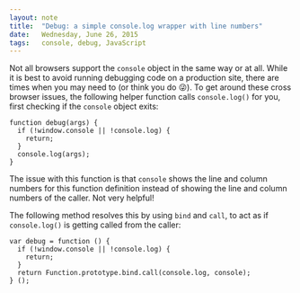 ```yaml
---
layout: note
title:  "Debug: a simple console.log wrapper with line numbers"
date:   Wednesday, June 26, 2015
tags:   console, debug, JavaScript
---
```


Not all browsers support the `console` object in the same way or at all. While it is best to avoid running debugging code on a production site, there are times when you may need to (or think you do 😜). To get around these cross browser issues, the following helper function calls `console.log()` for you, first checking if the `console` object exits:

    function debug(args) {
      if (!window.console || !console.log) {
        return;
      }
      console.log(args);
    }

The issue with this function is that `console` shows the line and column numbers for this function definition instead of showing the line and column numbers of the caller. Not very helpful!

The following method resolves this by using `bind` and `call`, to act as if `console.log()` is getting called from the caller:

    var debug = function () {
      if (!window.console || !console.log) {
        return;
      }
      return Function.prototype.bind.call(console.log, console);
    } ();
